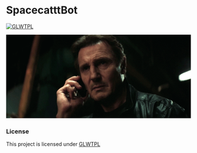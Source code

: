 # SpacecatttBot

[![GLWTPL](https://img.shields.io/badge/GLWT-Public_License-red.svg)](https://github.com/me-shaon/GLWTPL)



![Good luck GIF](./good-luck.gif)


### License
This project is licensed under [GLWTPL](./LICENSE.txt)